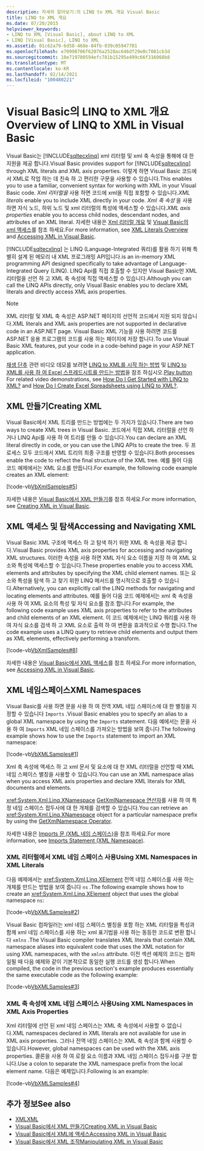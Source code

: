 ```yaml
---
description: 자세히 알아보기:의 LINQ to XML 개요 Visual Basic
title: LINQ to XML 개요
ms.date: 07/20/2015
helpviewer_keywords:
- LINQ to XML [Visual Basic], about LINQ to XML
- LINQ [Visual Basic], LINQ to XML
ms.assetid: 01c62a79-6d58-468e-84fb-039c05947701
ms.openlocfilehash: e70998706f62076a2528ac646df29e0c7081cb3d
ms.sourcegitcommit: 10e719780594efc781b15295e499c66f316068b8
ms.translationtype: MT
ms.contentlocale: ko-KR
ms.lasthandoff: 02/14/2021
ms.locfileid: "100480221"
---
```

# <a name="overview-of-linq-to-xml-in-visual-basic"></a><span data-ttu-id="e5934-103">Visual Basic의 LINQ to XML 개요</span><span class="sxs-lookup"><span data-stu-id="e5934-103">Overview of LINQ to XML in Visual Basic</span></span>

<span data-ttu-id="e5934-104">Visual Basic는 [!INCLUDE[sqltecxlinq](~/includes/sqltecxlinq-md.md)] xml 리터럴 및 xml 축 속성을 통해에 대 한 지원을 제공 합니다.</span><span class="sxs-lookup"><span data-stu-id="e5934-104">Visual Basic provides support for [!INCLUDE[sqltecxlinq](~/includes/sqltecxlinq-md.md)] through XML literals and XML axis properties.</span></span> <span data-ttu-id="e5934-105">이렇게 하면 Visual Basic 코드에서 XML로 작업 하는 데 친숙 하 고 편리한 구문을 사용할 수 있습니다.</span><span class="sxs-lookup"><span data-stu-id="e5934-105">This enables you to use a familiar, convenient syntax for working with XML in your Visual Basic code.</span></span> <span data-ttu-id="e5934-106">*Xml 리터럴을* 사용 하면 코드에 xml을 직접 포함할 수 있습니다.</span><span class="sxs-lookup"><span data-stu-id="e5934-106">*XML literals* enable you to include XML directly in your code.</span></span> <span data-ttu-id="e5934-107">*Xml 축 속성* 을 사용 하면 자식 노드, 하위 노드 및 xml 리터럴의 특성에 액세스할 수 있습니다.</span><span class="sxs-lookup"><span data-stu-id="e5934-107">*XML axis properties* enable you to access child nodes, descendant nodes, and attributes of an XML literal.</span></span> <span data-ttu-id="e5934-108">자세한 내용은 [Xml 리터럴 개요](xml-literals-overview.md) 및 [Visual Basic의 xml 액세스](accessing-xml.md)를 참조 하세요.</span><span class="sxs-lookup"><span data-stu-id="e5934-108">For more information, see [XML Literals Overview](xml-literals-overview.md) and [Accessing XML in Visual Basic](accessing-xml.md).</span></span>  
  
 [!INCLUDE[sqltecxlinq](~/includes/sqltecxlinq-md.md)] <span data-ttu-id="e5934-109">는 LINQ (Language-Integrated 쿼리)를 활용 하기 위해 특별히 설계 된 메모리 내 XML 프로그래밍 API입니다.</span><span class="sxs-lookup"><span data-stu-id="e5934-109">is an in-memory XML programming API designed specifically to take advantage of Language-Integrated Query (LINQ).</span></span> <span data-ttu-id="e5934-110">LINQ Api를 직접 호출할 수 있지만 Visual Basic만 XML 리터럴을 선언 하 고 XML 축 속성에 직접 액세스할 수 있습니다.</span><span class="sxs-lookup"><span data-stu-id="e5934-110">Although you can call the LINQ APIs directly, only Visual Basic enables you to declare XML literals and directly access XML axis properties.</span></span>  
  
> [!NOTE]
> <span data-ttu-id="e5934-111">XML 리터럴 및 XML 축 속성은 ASP.NET 페이지의 선언적 코드에서 지원 되지 않습니다.</span><span class="sxs-lookup"><span data-stu-id="e5934-111">XML literals and XML axis properties are not supported in declarative code in an ASP.NET page.</span></span> <span data-ttu-id="e5934-112">Visual Basic XML 기능을 사용 하려면 코드를 ASP.NET 응용 프로그램의 코드를 사용 하는 페이지에 저장 합니다.</span><span class="sxs-lookup"><span data-stu-id="e5934-112">To use Visual Basic XML features, put your code in a code-behind page in your ASP.NET application.</span></span>  
  
 <span data-ttu-id="e5934-113">[재생 단추](./media/overview-of-linq-to-xml/play-video-icon-example.gif) 관련 비디오 데모를 보려면 [LINQ to XML를 시작 하는 방법](/aspnet/web-forms/videos/data-access/linq-videos-from-the-vb-team/how-do-i-get-started-with-linq-to-xml) 및 [LINQ to XML를 사용 하 여 Excel 스프레드시트를 만드는 방법](/aspnet/web-forms/videos/data-access/linq-videos-from-the-vb-team/how-do-i-create-excel-spreadsheets-using-linq-to-xml)을 참조 하십시오.</span><span class="sxs-lookup"><span data-stu-id="e5934-113">[Play button](./media/overview-of-linq-to-xml/play-video-icon-example.gif) For related video demonstrations, see [How Do I Get Started with LINQ to XML?](/aspnet/web-forms/videos/data-access/linq-videos-from-the-vb-team/how-do-i-get-started-with-linq-to-xml) and [How Do I Create Excel Spreadsheets using LINQ to XML?](/aspnet/web-forms/videos/data-access/linq-videos-from-the-vb-team/how-do-i-create-excel-spreadsheets-using-linq-to-xml).</span></span>
  
## <a name="creating-xml"></a><span data-ttu-id="e5934-114">XML 만들기</span><span class="sxs-lookup"><span data-stu-id="e5934-114">Creating XML</span></span>  

 <span data-ttu-id="e5934-115">Visual Basic에서 XML 트리를 만드는 방법에는 두 가지가 있습니다.</span><span class="sxs-lookup"><span data-stu-id="e5934-115">There are two ways to create XML trees in Visual Basic.</span></span> <span data-ttu-id="e5934-116">코드에서 직접 XML 리터럴을 선언 하거나 LINQ Api를 사용 하 여 트리를 만들 수 있습니다.</span><span class="sxs-lookup"><span data-stu-id="e5934-116">You can declare an XML literal directly in code, or you can use the LINQ APIs to create the tree.</span></span> <span data-ttu-id="e5934-117">두 프로세스 모두 코드에서 XML 트리의 최종 구조를 반영할 수 있습니다.</span><span class="sxs-lookup"><span data-stu-id="e5934-117">Both processes enable the code to reflect the final structure of the XML tree.</span></span> <span data-ttu-id="e5934-118">예를 들어 다음 코드 예제에서는 XML 요소를 만듭니다.</span><span class="sxs-lookup"><span data-stu-id="e5934-118">For example, the following code example creates an XML element:</span></span>  
  
 [!code-vb[VbXmlSamples#5](~/samples/snippets/visualbasic/VS_Snippets_VBCSharp/VbXMLSamples/VB/XMLSamples2.vb#5)]  
  
 <span data-ttu-id="e5934-119">자세한 내용은 [Visual Basic에서 XML 만들기](creating-xml.md)를 참조 하세요.</span><span class="sxs-lookup"><span data-stu-id="e5934-119">For more information, see [Creating XML in Visual Basic](creating-xml.md).</span></span>  
  
## <a name="accessing-and-navigating-xml"></a><span data-ttu-id="e5934-120">XML 액세스 및 탐색</span><span class="sxs-lookup"><span data-stu-id="e5934-120">Accessing and Navigating XML</span></span>  

 <span data-ttu-id="e5934-121">Visual Basic XML 구조에 액세스 하 고 탐색 하기 위한 XML 축 속성을 제공 합니다.</span><span class="sxs-lookup"><span data-stu-id="e5934-121">Visual Basic provides XML axis properties for accessing and navigating XML structures.</span></span> <span data-ttu-id="e5934-122">이러한 속성을 사용 하면 XML 자식 요소 이름을 지정 하 여 XML 요소와 특성에 액세스할 수 있습니다.</span><span class="sxs-lookup"><span data-stu-id="e5934-122">These properties enable you to access XML elements and attributes by specifying the XML child element names.</span></span> <span data-ttu-id="e5934-123">또는 요소와 특성을 탐색 하 고 찾기 위한 LINQ 메서드를 명시적으로 호출할 수 있습니다.</span><span class="sxs-lookup"><span data-stu-id="e5934-123">Alternatively, you can explicitly call the LINQ methods for navigating and locating elements and attributes.</span></span> <span data-ttu-id="e5934-124">예를 들어 다음 코드 예제에서는 xml 축 속성을 사용 하 여 XML 요소의 특성 및 자식 요소를 참조 합니다.</span><span class="sxs-lookup"><span data-stu-id="e5934-124">For example, the following code example uses XML axis properties to refer to the attributes and child elements of an XML element.</span></span> <span data-ttu-id="e5934-125">이 코드 예제에서는 LINQ 쿼리를 사용 하 여 자식 요소를 검색 하 고 XML 요소로 출력 하 여 변환을 효과적으로 수행 합니다.</span><span class="sxs-lookup"><span data-stu-id="e5934-125">The code example uses a LINQ query to retrieve child elements and output them as XML elements, effectively performing a transform.</span></span>  
  
 [!code-vb[VbXmlSamples#8](~/samples/snippets/visualbasic/VS_Snippets_VBCSharp/VbXMLSamples/VB/XMLSamples3.vb#8)]  
  
 <span data-ttu-id="e5934-126">자세한 내용은 [Visual Basic에서 XML 액세스](accessing-xml.md)를 참조 하세요.</span><span class="sxs-lookup"><span data-stu-id="e5934-126">For more information, see [Accessing XML in Visual Basic](accessing-xml.md).</span></span>  
  
## <a name="xml-namespaces"></a><span data-ttu-id="e5934-127">XML 네임스페이스</span><span class="sxs-lookup"><span data-stu-id="e5934-127">XML Namespaces</span></span>  

 <span data-ttu-id="e5934-128">Visual Basic를 사용 하면 문을 사용 하 여 전역 XML 네임 스페이스에 대 한 별칭을 지정할 수 있습니다 `Imports` .</span><span class="sxs-lookup"><span data-stu-id="e5934-128">Visual Basic enables you to specify an alias to a global XML namespace by using the `Imports` statement.</span></span> <span data-ttu-id="e5934-129">다음 예에서는 문을 사용 하 여 `Imports` XML 네임 스페이스를 가져오는 방법을 보여 줍니다.</span><span class="sxs-lookup"><span data-stu-id="e5934-129">The following example shows how to use the `Imports` statement to import an XML namespace:</span></span>  
  
 [!code-vb[VbXMLSamples#1](~/samples/snippets/visualbasic/VS_Snippets_VBCSharp/VbXMLSamples/VB/XMLSamples1.vb#1)]  
  
 <span data-ttu-id="e5934-130">Xml 축 속성에 액세스 하 고 xml 문서 및 요소에 대 한 XML 리터럴을 선언할 때 XML 네임 스페이스 별칭을 사용할 수 있습니다.</span><span class="sxs-lookup"><span data-stu-id="e5934-130">You can use an XML namespace alias when you access XML axis properties and declare XML literals for XML documents and elements.</span></span>  
  
 <span data-ttu-id="e5934-131"><xref:System.Xml.Linq.XNamespace> [GetXmlNamespace 연산자](../../../language-reference/operators/getxmlnamespace-operator.md)를 사용 하 여 특정 네임 스페이스 접두사에 대 한 개체를 검색할 수 있습니다.</span><span class="sxs-lookup"><span data-stu-id="e5934-131">You can retrieve an <xref:System.Xml.Linq.XNamespace> object for a particular namespace prefix by using the [GetXmlNamespace Operator](../../../language-reference/operators/getxmlnamespace-operator.md).</span></span>  
  
 <span data-ttu-id="e5934-132">자세한 내용은 [Imports 문 (XML 네임 스페이스)](../../../language-reference/statements/imports-statement-xml-namespace.md)을 참조 하세요.</span><span class="sxs-lookup"><span data-stu-id="e5934-132">For more information, see [Imports Statement (XML Namespace)](../../../language-reference/statements/imports-statement-xml-namespace.md).</span></span>  
  
### <a name="using-xml-namespaces-in-xml-literals"></a><span data-ttu-id="e5934-133">XML 리터럴에서 XML 네임 스페이스 사용</span><span class="sxs-lookup"><span data-stu-id="e5934-133">Using XML Namespaces in XML Literals</span></span>  

 <span data-ttu-id="e5934-134">다음 예제에서는 <xref:System.Xml.Linq.XElement> 전역 네임 스페이스를 사용 하는 개체를 만드는 방법을 보여 줍니다 `ns` .</span><span class="sxs-lookup"><span data-stu-id="e5934-134">The following example shows how to create an <xref:System.Xml.Linq.XElement> object that uses the global namespace `ns`:</span></span>  
  
 [!code-vb[VbXMLSamples#2](~/samples/snippets/visualbasic/VS_Snippets_VBCSharp/VbXMLSamples/VB/XMLSamples1.vb#2)]  
  
 <span data-ttu-id="e5934-135">Visual Basic 컴파일러는 xml 네임 스페이스 별칭을 포함 하는 XML 리터럴을 특성과 함께 xml 네임 스페이스를 사용 하는 xml 표기법을 사용 하는 동등한 코드로 변환 합니다 `xmlns` .</span><span class="sxs-lookup"><span data-stu-id="e5934-135">The Visual Basic compiler translates XML literals that contain XML namespace aliases into equivalent code that uses the XML notation for using XML namespaces, with the `xmlns` attribute.</span></span> <span data-ttu-id="e5934-136">이전 섹션 예제의 코드는 컴파일될 때 다음 예제와 같이 기본적으로 동일한 실행 코드를 생성 합니다.</span><span class="sxs-lookup"><span data-stu-id="e5934-136">When compiled, the code in the previous section's example produces essentially the same executable code as the following example:</span></span>  
  
 [!code-vb[VbXMLSamples#3](~/samples/snippets/visualbasic/VS_Snippets_VBCSharp/VbXMLSamples/VB/XMLSamples1.vb#3)]  
  
### <a name="using-xml-namespaces-in-xml-axis-properties"></a><span data-ttu-id="e5934-137">XML 축 속성에 XML 네임 스페이스 사용</span><span class="sxs-lookup"><span data-stu-id="e5934-137">Using XML Namespaces in XML Axis Properties</span></span>  

 <span data-ttu-id="e5934-138">Xml 리터럴에 선언 된 xml 네임 스페이스는 XML 축 속성에서 사용할 수 없습니다.</span><span class="sxs-lookup"><span data-stu-id="e5934-138">XML namespaces declared in XML literals are not available for use in XML axis properties.</span></span> <span data-ttu-id="e5934-139">그러나 전역 네임 스페이스는 XML 축 속성과 함께 사용할 수 있습니다.</span><span class="sxs-lookup"><span data-stu-id="e5934-139">However, global namespaces can be used with the XML axis properties.</span></span> <span data-ttu-id="e5934-140">콜론을 사용 하 여 로컬 요소 이름과 XML 네임 스페이스 접두사를 구분 합니다.</span><span class="sxs-lookup"><span data-stu-id="e5934-140">Use a colon to separate the XML namespace prefix from the local element name.</span></span> <span data-ttu-id="e5934-141">다음은 예제입니다.</span><span class="sxs-lookup"><span data-stu-id="e5934-141">Following is an example:</span></span>  
  
 [!code-vb[VbXMLSamples#4](~/samples/snippets/visualbasic/VS_Snippets_VBCSharp/VbXMLSamples/VB/XMLSamples1.vb#4)]  
  
## <a name="see-also"></a><span data-ttu-id="e5934-142">추가 정보</span><span class="sxs-lookup"><span data-stu-id="e5934-142">See also</span></span>

- [<span data-ttu-id="e5934-143">XML</span><span class="sxs-lookup"><span data-stu-id="e5934-143">XML</span></span>](index.md)
- [<span data-ttu-id="e5934-144">Visual Basic에서 XML 만들기</span><span class="sxs-lookup"><span data-stu-id="e5934-144">Creating XML in Visual Basic</span></span>](creating-xml.md)
- [<span data-ttu-id="e5934-145">Visual Basic에서 XML에 액세스</span><span class="sxs-lookup"><span data-stu-id="e5934-145">Accessing XML in Visual Basic</span></span>](accessing-xml.md)
- [<span data-ttu-id="e5934-146">Visual Basic에서 XML 조작</span><span class="sxs-lookup"><span data-stu-id="e5934-146">Manipulating XML in Visual Basic</span></span>](manipulating-xml.md)
